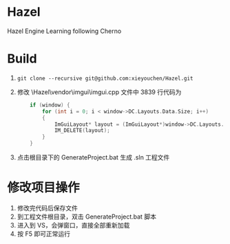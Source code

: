 # Hazel
Hazel Engine Learning following Cherno

# Build

1. `git clone --recursive git@github.com:xieyouchen/Hazel.git` 

2. 修改 \Hazel\vendor\imgui\imgui.cpp 文件中 3839 行代码为 

   ```c++
       if (window) {
           for (int i = 0; i < window->DC.Layouts.Data.Size; i++)
           {
               ImGuiLayout* layout = (ImGuiLayout*)window->DC.Layouts.Data[i].val_p;
               IM_DELETE(layout);
           }
       }
   ```

3. 点击根目录下的 GenerateProject.bat 生成 .sln 工程文件



# 修改项目操作

1. 修改完代码后保存文件
2. 到工程文件根目录，双击 GenerateProject.bat 脚本
3. 进入到 VS，会弹窗口，直接全部重新加载
4. 按 F5 即可正常运行

